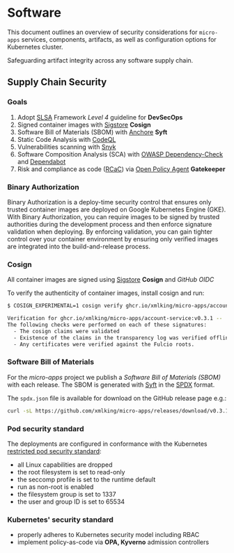 # Software 

This document outlines an overview of security considerations for `micro-apps` services, components, artifacts, as well as configuration options for Kubernetes cluster.

Safeguarding artifact integrity across any software supply chain.


## Supply Chain Security

### Goals

1. Adopt [SLSA](http://slsa.dev/) Framework _Level 4_ guideline for **DevSecOps**
2. Signed container images with [Sigstore](https://www.sigstore.dev/) **Cosign**
3. Software Bill of Materials (SBOM) with [Anchore](https://anchore.com/sbom) **Syft**
4. Static Code Analysis with [CodeQL](https://colinsalmcorner.com/custom-codeql/)
5. Vulnerabilities scanning with [Snyk](https://snyk.io/product/open-source-security-management/)
6. Software Composition Analysis (SCA) with [OWASP Dependency-Check](https://jeremylong.github.io/DependencyCheck/) and [Dependabot](https://github.com/features/security)
7. Risk and compliance as code ([RCaC](https://cloud.google.com/solutions/risk-and-compliance-as-code)) via [Open Policy Agent](https://www.openpolicyagent.org/) **Gatekeeper**

### Binary Authorization

Binary Authorization is a deploy-time security control that ensures only trusted container images are deployed on Google Kubernetes Engine (GKE). 
With Binary Authorization, you can require images to be signed by trusted authorities during the development process and then enforce signature validation when deploying. 
By enforcing validation, you can gain tighter control over your container environment by ensuring only verified images are integrated into the build-and-release process.

### Cosign
All container images are signed using [Sigstore](https://www.sigstore.dev/) **Cosign** and _GitHub OIDC_

To verify the authenticity of container images, install cosign and run:

```bash
$ COSIGN_EXPERIMENTAL=1 cosign verify ghcr.io/xmlking/micro-apps/account-service:v0.3.1

Verification for ghcr.io/xmlking/micro-apps/account-service:v0.3.1 --
The following checks were performed on each of these signatures:
  - The cosign claims were validated
  - Existence of the claims in the transparency log was verified offline
  - Any certificates were verified against the Fulcio roots.
```

### Software Bill of Materials 

For the _micro-apps_ project we publish a _Software Bill of Materials (SBOM)_ with each release. The SBOM is generated with [Syft](https://github.com/anchore/syft) in the [SPDX](https://spdx.dev/) format.

The `spdx.json` file is available for download on the GitHub release page e.g.:

```bash
curl -sL https://github.com/xmlking/micro-apps/releases/download/v0.3.1/micro_0.3.1_sbom.spdx.json | jq
```

### Pod security standard 

The  deployments are configured in conformance with the Kubernetes [restricted pod security standard](https://kubernetes.io/docs/concepts/security/pod-security-standards/#restricted):

- all Linux capabilities are dropped
- the root filesystem is set to read-only 
- the seccomp profile is set to the runtime default 
- run as non-root is enabled 
- the filesystem group is set to 1337 
- the user and group ID is set to 65534

### Kubernetes' security standard

- properly adheres to Kubernetes security model including RBAC
- implement policy-as-code via **OPA, Kyverno** admission controllers
